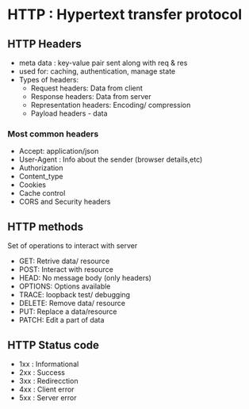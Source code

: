 # HTTP : Hypertext transfer protocol

## HTTP Headers
- meta data : key-value pair sent along with req & res
- used for: caching, authentication, manage state
- Types of headers:
    - Request headers: Data from client
    - Response headers: Data from server
    - Representation headers: Encoding/ compression
    - Payload headers - data

### Most common headers
- Accept: application/json
- User-Agent : Info about the sender (browser details,etc)
- Authorization
- Content_type
- Cookies
- Cache control
- CORS and Security headers

## HTTP methods
Set of operations to interact with server
- GET: Retrive data/ resource
- POST: Interact with resource
- HEAD: No message body (only headers)
- OPTIONS: Options available
- TRACE: loopback test/ debugging
- DELETE: Remove data/ resource
- PUT: Replace a data/resource
- PATCH: Edit a part of data

## HTTP Status code
- 1xx : Informational
- 2xx : Success
- 3xx : Redirecction
- 4xx : Client error
- 5xx : Server error
